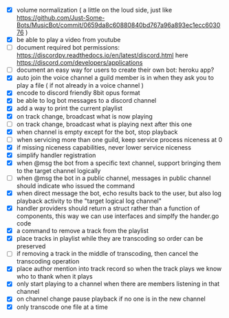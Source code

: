 - [x] volume normalization ( a little on the loud side, just like https://github.com/Just-Some-Bots/MusicBot/commit/0659da8c60880840bd767a96a893ec1ecc603076 )
- [x] be able to play a video from youtube
- [ ] document required bot permissions: https://discordpy.readthedocs.io/en/latest/discord.html here https://discord.com/developers/applications
- [ ] document an easy way for users to create their own bot: heroku app?
- [x] auto join the voice channel a guild member is in when they ask you to play a file ( if not already in a voice channel )
- [x] encode to discord friendly 8bit opus format
- [x] be able to log bot messages to a discord channel
- [x] add a way to print the current playlist
- [x] on track change, broadcast what is now playing
- [ ] on track change, broadcast what is playing next after this one
- [x] when channel is empty except for the bot, stop playback
- [ ] when servicing more than one guild, keep service process niceness at 0
- [x] if missing niceness capabilities, never lower service niceness
- [x] simplify handler registration
- [x] when @msg the bot from a specific text channel, support bringing them to the target channel logically
- [ ] when @msg the bot in a public channel, messages in public channel should indicate who issued the command
- [x] when direct message the bot, echo results back to the user, but also log playback activity to the "target logical log channel"
- [x] handler providers should return a struct rather than a function of components, this way we can use interfaces and simplfy the hander.go code
- [x] a command to remove a track from the playlist
- [x] place tracks in playlist while they are transcoding so order can be preserved
- [ ] if removing a track in the middle of transcoding, then cancel the transcoding operation
- [x] place author mention into track record so when the track plays we know who to thank when it plays
- [x] only start playing to a channel when there are members listening in that channel
- [x] on channel change pause playback if no one is in the new channel
- [x] only transcode one file at a time
